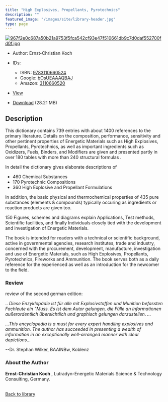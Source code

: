 ```yaml
---
title: "High Explosives, Propellants, Pyrotechnics"
description: ""
featured_image: "/images/site/library-header.jpg"
type: page
---
```


<a href="https://drive.google.com/uc?export=view&id=1vL2qUDPpKP-BG7pMxouliTR-v1v-VnpC" target="_blank">![967f2e0c687a50b21a9753f5fca542cf93e47f510661db9c7d0daf552700fd0f.jpg](/images/library/967f2e0c687a50b21a9753f5fca542cf93e47f510661db9c7d0daf552700fd0f.jpg)</a>
* Author: Ernst-Christian Koch
* IDs:
  * ISBN: <a href="https://www.worldcat.org/isbn/9783110660524" target="_blank">9783110660524</a>
  * Google: <a href="https://books.google.com/books?id=bOsUEAAAQBAJ" target="_blank">bOsUEAAAQBAJ</a>
  * Amazon: <a href="https://www.amazon.com/dp/3110660520" target="_blank">3110660520</a>
* <a href="https://drive.google.com/uc?export=view&id=1vL2qUDPpKP-BG7pMxouliTR-v1v-VnpC" target="_blank">View</a>

* [Download](https://drive.google.com/uc?export=download&id=1vL2qUDPpKP-BG7pMxouliTR-v1v-VnpC) (28.21 MB)

## Description<div>
<p>This dictionary contains 739 entries with about 1400 references to the primary literature. Details on the composition, performance, sensitivity and other pertinent properties of Energetic Materials such as High Explosives, Propellants, Pyrotechnics, as well as important ingredients such as Oxidizers, Fuels, Binders, and Modifiers are given and presented partly in over 180 tables with more than 240 structural formulas . </p>
<p>In detail the dictionary gives elaborate descriptions of </p>
<ul>
<li>460 Chemical Substances </li>
<li>170 Pyrotechnic Compositions </li>
<li>360 High Explosive and Propellant Formulations </li></ul>
<p>In addition, the basic physical and thermochemical properties of 435 pure substances (elements &amp; compounds) typically occuring as ingredients or reaction products are given too. </p>
<p>150 Figures, schemes and diagrams explain Applications, Test methods, Scientific facilities, and finally Individuals closely tied with the development and investigation of Energetic Materials. </p>
<p>The book is intended for readers with a technical or scientific background, active in governmental agencies, research institutes, trade and industry, concerned with the procurement, development, manufacture, investigation and use of Energetic Materials, such as High Explosives, Propellants, Pyrotechnics, Fireworks and Ammunition. The book serves both as a daily reference for the experienced as well as an introduction for the newcomer to the field.</p>
<h3>Review</h3>
<p>review of the second german edition: </p>
<p>.. <em>Diese Enzyklopädie ist für alle mit Explosivstoffen und Munition befassten Fachleute ein "Muss. Es ist dem Autor gelungen, die Fülle an Informationen außerordentlich übersichtlich und graphisch gelungen darzustellen</em>. <em>...</em></p>
<p style="font-style: italic">...This encyclopedia is a must for every expert handling explosives and ammunition. The author has succeeded in presenting a wealth of information in an exceptionally well-arranged manner with clear depictions...</p>
<p>--Dr. Stephan Wilker, BAAINBw, Koblenz</p>
<h3>About the Author</h3>
<p><strong>Ernst-Christian Koch</strong> , Lutradyn-Energetic Materials Science &amp; Technology Consulting, Germany. </p></div>

<br />[Back to library](/library/)
